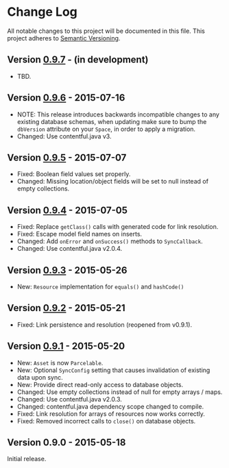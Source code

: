 # Change Log
All notable changes to this project will be documented in this file.
This project adheres to [Semantic Versioning](http://semver.org/).

## Version [0.9.7][unreleased] - (in development)
- TBD.

## Version [0.9.6] - 2015-07-16
- NOTE: This release introduces backwards incompatible changes to any existing database schemas, when updating make sure to bump the `dbVersion` attribute on your `Space`, in order to apply a migration. 
- Changed: Use contentful.java v3.

## Version [0.9.5] - 2015-07-07
- Fixed: Boolean field values set properly.
- Changed: Missing location/object fields will be set to null instead of empty collections.

## Version [0.9.4] - 2015-07-05
- Fixed: Replace `getClass()` calls with generated code for link resolution.
- Fixed: Escape model field names on inserts.
- Changed: Add `onError` and `onSuccess()` methods to `SyncCallback`.
- Changed: Use contentful.java v2.0.4.

## Version [0.9.3] - 2015-05-26
- New: `Resource` implementation for `equals()` and `hashCode()`

## Version [0.9.2] - 2015-05-21
- Fixed: Link persistence and resolution (reopened from v0.9.1).

## Version [0.9.1] - 2015-05-20
- New: `Asset` is now `Parcelable`.
- New: Optional `SyncConfig` setting that causes invalidation of existing data upon sync.
- New: Provide direct read-only access to database objects.
- Changed: Use empty collections instead of null for empty arrays / maps.
- Changed: Use contentful.java v2.0.3.
- Changed: contentful.java dependency scope changed to compile.
- Fixed: Link resolution for arrays of resources now works correctly.
- Fixed: Removed incorrect calls to `close()` on database objects.

## Version 0.9.0 - 2015-05-18
Initial release.
 
[unreleased]: https://github.com/contentful/vault/compare/vault-parent-0.9.6...HEAD
[0.9.6]: https://github.com/contentful/vault/compare/vault-parent-0.9.5...vault-parent-0.9.6
[0.9.5]: https://github.com/contentful/vault/compare/vault-parent-0.9.4...vault-parent-0.9.5
[0.9.4]: https://github.com/contentful/vault/compare/vault-parent-0.9.3...vault-parent-0.9.4
[0.9.3]: https://github.com/contentful/vault/compare/v0.9.2...vault-parent-0.9.3
[0.9.2]: https://github.com/contentful/vault/compare/v0.9.1...v0.9.2
[0.9.1]: https://github.com/contentful/vault/compare/v0.9.0...v0.9.1
